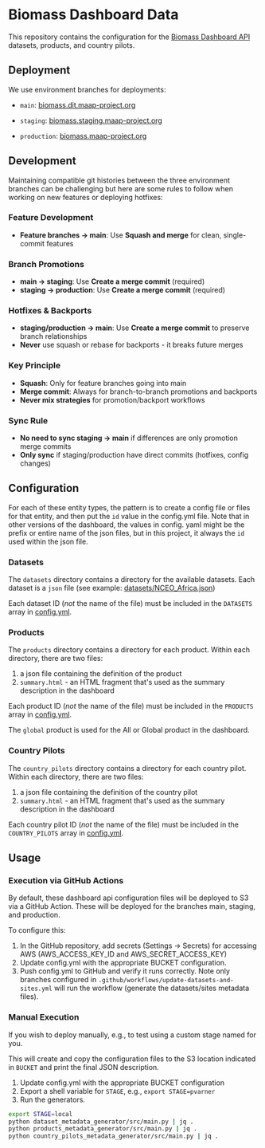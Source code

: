 # Biomass Dashboard Data

This repository contains the configuration for the [Biomass Dashboard API](https://github.com/MAAP-Project/biomass-dashboard-api) datasets, products, and country pilots. 

## Deployment

We use environment branches for deployments:

- `main`: [biomass.dit.maap-project.org](https://biomass.dit.maap-project.org)

- `staging`: [biomass.staging.maap-project.org](https://biomass.staging.maap-project.org)

- `production`: [biomass.maap-project.org](https://biomass.maap-project.org)

## Development

Maintaining compatible git histories between the three environment branches can be challenging but here are some rules to follow when working on new features or deploying hotfixes:

### Feature Development
- **Feature branches → main**: Use **Squash and merge** for clean, single-commit features

### Branch Promotions  
- **main → staging**: Use **Create a merge commit** (required)
- **staging → production**: Use **Create a merge commit** (required)

### Hotfixes & Backports
- **staging/production → main**: Use **Create a merge commit** to preserve branch relationships
- **Never** use squash or rebase for backports - it breaks future merges

### Key Principle
- **Squash**: Only for feature branches going into main
- **Merge commit**: Always for branch-to-branch promotions and backports
- **Never mix strategies** for promotion/backport workflows

### Sync Rule
- **No need to sync staging → main** if differences are only promotion merge commits
- **Only sync** if staging/production have direct commits (hotfixes, config changes)

## Configuration

For each of these entity types, the pattern is to create a config file or files for that entity, and then
put the `id` value in the config.yml file. Note that in other versions of the dashboard, the values in config.
yaml might be the prefix or entire name of the json files, but in this project, it always the `id` used within the json file.

### Datasets

The `datasets` directory contains a directory for the available datasets. Each dataset is a `json` file (see example: [datasets/NCEO_Africa.json](./datasets/NCEO_Africa.json))

Each dataset ID (*not* the name of the file) must be included in the `DATASETS` array in [config.yml](config.yml). 

### Products

The `products` directory contains a directory for each product. Within each directory, there are two files:
1. a json file containing the definition of the product
2. `summary.html` - an HTML fragment that's used as the summary description in the dashboard

Each product ID (*not* the name of the file) must be included in the `PRODUCTS` array in [config.yml](config.yml). 

The `global` product is used for the All or Global product in the dashboard.

### Country Pilots

The `country_pilots` directory contains a directory for each country pilot. Within each directory, there are two files:
1. a json file containing the definition of the country pilot
2. `summary.html` - an HTML fragment that's used as the summary description in the dashboard

Each country pilot ID (*not* the name of the file) must be included in the `COUNTRY_PILOTS` array in [config.yml](config.yml). 

## Usage

### Execution via GitHub Actions

By default, these dashboard api configuration files will be deployed to S3 via a GitHub Action. These will
be deployed for the branches main, staging, and production.

To configure this:

1. In the GitHub repository, add secrets (Settings -> Secrets) for accessing AWS (AWS_ACCESS_KEY_ID and AWS_SECRET_ACCESS_KEY)
2. Update config.yml with the appropriate BUCKET configuration.
3. Push config.yml to GitHub and verify it runs correctly. Note only branches configured in `.github/workflows/update-datasets-and-sites.yml` will run the workflow (generate the datasets/sites metadata files).

### Manual Execution

If you wish to deploy manually, e.g., to test using a custom stage named for you.

This will create and copy the configuration files to the S3 location indicated in `BUCKET` and print the final JSON description.

1. Update config.yml with the appropriate BUCKET configuration
2. Export a shell variable for `STAGE`, e.g., `export STAGE=pvarner`
3. Run the generators.

```bash
export STAGE=local
python dataset_metadata_generator/src/main.py | jq .
python products_metadata_generator/src/main.py | jq .
python country_pilots_metadata_generator/src/main.py | jq .
```

